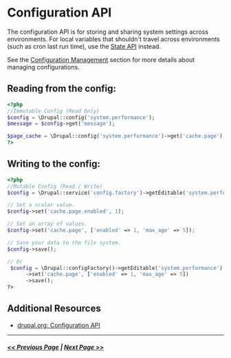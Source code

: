 # Configuration API

The configuration API is for storing and sharing system settings across environments. For local variables that shouldn't travel across environments
(such as cron last run time), use the [State API](../4-back-end-development/4.4-essential-apis-state.md) instead.

See the [Configuration Management](../2-site-building/2.7-configuration-management.md)
section for more details about managing configurations.

## Reading from the config:

```php
<?php
//Immutable Config (Read Only)
$config = \Drupal::config('system.performance');
$message = $config->get('message');

$page_cache = \Drupal::config('system.performance')->get('cache.page');
?>
```

## Writing to the config:

```php
<?php
//Mutable Config (Read / Write)
$config = \Drupal::service('config.factory')->getEditable('system.performance');

// Set a scalar value.
$config->set('cache.page.enabled', 1);

// Set an array of values.
$config->set('cache.page', ['enabled' => 1, 'max_age' => 5]);

// Save your data to the file system.
$config->save();

// Or 
 $config = \Drupal::configFactory()->getEditable('system.performance')
      ->set('cache.page', ['enabled' => 1, 'max_age' => 5])
      ->save();
?>
```

## Additional Resources
- [drupal.org: Configuration API](https://www.drupal.org/docs/8/api/configuration-api)

---

##### [<< Previous Page](4.4-essential-apis-routing.md) | [Next Page >>](4.4-essential-apis-state.md)
